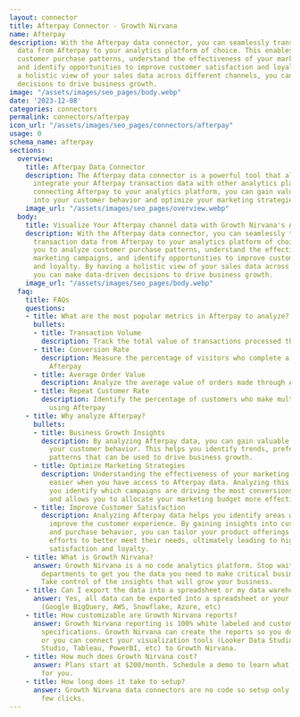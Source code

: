 ```yaml
---
layout: connector
title: Afterpay Connector - Growth Nirvana
name: Afterpay
description: With the Afterpay data connector, you can seamlessly transfer your transaction
  data from Afterpay to your analytics platform of choice. This enables you to analyze
  customer purchase patterns, understand the effectiveness of your marketing campaigns,
  and identify opportunities to improve customer satisfaction and loyalty. By having
  a holistic view of your sales data across different channels, you can make data-driven
  decisions to drive business growth.
image: "/assets/images/seo_pages/body.webp"
date: '2023-12-08'
categories: connectors
permalink: connectors/afterpay
icon_url: "/assets/images/seo_pages/connectors/afterpay"
usage: 0
schema_name: afterpay
sections:
  overview:
    title: Afterpay Data Connector
    description: The Afterpay data connector is a powerful tool that allows you to
      integrate your Afterpay transaction data with other analytics platforms. By
      connecting Afterpay to your analytics platform, you can gain valuable insights
      into your customer behavior and optimize your marketing strategies.
    image_url: "/assets/images/seo_pages/overview.webp"
  body:
    title: Visualize Your Afterpay channel data with Growth Nirvana's Afterpay Connector
    description: With the Afterpay data connector, you can seamlessly transfer your
      transaction data from Afterpay to your analytics platform of choice. This enables
      you to analyze customer purchase patterns, understand the effectiveness of your
      marketing campaigns, and identify opportunities to improve customer satisfaction
      and loyalty. By having a holistic view of your sales data across different channels,
      you can make data-driven decisions to drive business growth.
    image_url: "/assets/images/seo_pages/body.webp"
  faq:
    title: FAQs
    questions:
    - title: What are the most popular metrics in Afterpay to analyze?
      bullets:
      - title: Transaction Volume
        description: Track the total value of transactions processed through Afterpay
      - title: Conversion Rate
        description: Measure the percentage of visitors who complete a purchase using
          Afterpay
      - title: Average Order Value
        description: Analyze the average value of orders made through Afterpay
      - title: Repeat Customer Rate
        description: Identify the percentage of customers who make multiple purchases
          using Afterpay
    - title: Why analyze Afterpay?
      bullets:
      - title: Business Growth Insights
        description: By analyzing Afterpay data, you can gain valuable insights into
          your customer behavior. This helps you identify trends, preferences, and
          patterns that can be used to drive business growth.
      - title: Optimize Marketing Strategies
        description: Understanding the effectiveness of your marketing campaigns becomes
          easier when you have access to Afterpay data. Analyzing this data helps
          you identify which campaigns are driving the most conversions through Afterpay
          and allows you to allocate your marketing budget more effectively.
      - title: Improve Customer Satisfaction
        description: Analyzing Afterpay data helps you identify areas where you can
          improve the customer experience. By gaining insights into customer preferences
          and purchase behavior, you can tailor your product offerings and marketing
          efforts to better meet their needs, ultimately leading to higher customer
          satisfaction and loyalty.
    - title: What is Growth Nirvana?
      answer: Growth Nirvana is a no code analytics platform. Stop waiting for other
        departments to get you the data you need to make critical business decisions.
        Take control of the insights that will grow your business.
    - title: Can I export the data into a spreadsheet or my data warehouse?
      answer: Yes, all data can be exported into a spreadsheet or your data warehouse
        (Google BigQuery, AWS, Snowflake, Azure, etc)
    - title: How customizable are Growth Nirvana reports?
      answer: Growth Nirvana reporting is 100% white labeled and customized to your
        specifications. Growth Nirvana can create the reports so you don’t have to
        or you can connect your visualization tools (Looker Data Studio/Google Data
        Studio, Tableau, PowerBI, etc) to Growth Nirvana.
    - title: How much does Growth Nirvana cost?
      answer: Plans start at $200/month. Schedule a demo to learn what plan is best
        for you.
    - title: How long does it take to setup?
      answer: Growth Nirvana data connectors are no code so setup only requires a
        few clicks.
---
```

